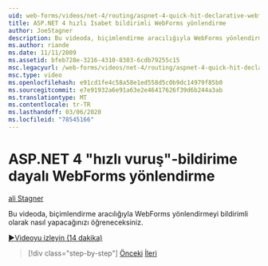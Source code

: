 ```yaml
---
uid: web-forms/videos/net-4/routing/aspnet-4-quick-hit-declarative-webforms-routing
title: ASP.NET 4 hızlı Isabet bildirimli WebForms yönlendirme
author: JoeStagner
description: Bu videoda, biçimlendirme aracılığıyla WebForms yönlendirmeyi bildirimli olarak nasıl yapacağınızı öğreneceksiniz.
ms.author: riande
ms.date: 11/11/2009
ms.assetid: bfeb728e-3216-4310-8303-6cdb79255c15
msc.legacyurl: /web-forms/videos/net-4/routing/aspnet-4-quick-hit-declarative-webforms-routing
msc.type: video
ms.openlocfilehash: e91cd1fe4c58a58e1ed558d5c0b9dc14979f85b0
ms.sourcegitcommit: e7e91932a6e91a63e2e46417626f39d6b244a3ab
ms.translationtype: MT
ms.contentlocale: tr-TR
ms.lasthandoff: 03/06/2020
ms.locfileid: "78545166"
---
```

# <a name="aspnet-4-quick-hit---declarative-webforms-routing"></a>ASP.NET 4 "hızlı vuruş"-bildirime dayalı WebForms yönlendirme

[ali Stagner](https://github.com/JoeStagner)

Bu videoda, biçimlendirme aracılığıyla WebForms yönlendirmeyi bildirimli olarak nasıl yapacağınızı öğreneceksiniz. 

[&#9654;Videoyu izleyin (14 dakika)](https://channel9.msdn.com/Blogs/ASP-NET-Site-Videos/aspnet-4-quick-hit-declarative-webforms-routing)

> [!div class="step-by-step"]
> [Önceki](aspnet-4-quick-hit-imperative-webforms-routing.md)
> [İleri](aspnet-4-quick-hit-outbound-webforms-routing.md)
